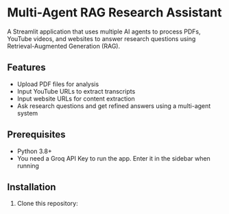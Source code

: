 # Multi-Agent RAG Research Assistant

A Streamlit application that uses multiple AI agents to process PDFs, YouTube videos, and websites to answer research questions using Retrieval-Augmented Generation (RAG).

## Features
- Upload PDF files for analysis
- Input YouTube URLs to extract transcripts
- Input website URLs for content extraction
- Ask research questions and get refined answers using a multi-agent system

## Prerequisites
- Python 3.8+
- You need a Groq API Key to run the app. Enter it in the sidebar when running

## Installation
1. Clone this repository:

